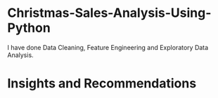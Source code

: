 # Christmas-Sales-Analysis-Using-Python

I have done Data Cleaning, Feature Engineering and Exploratory Data Analysis.

# Insights and Recommendations
